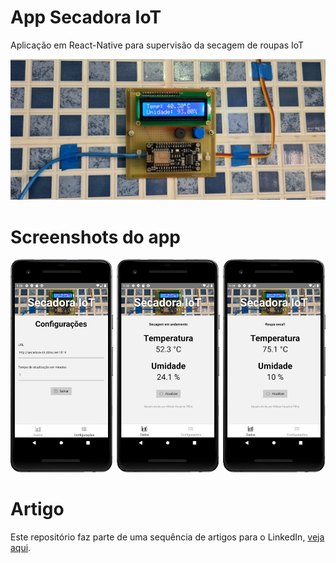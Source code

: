 # App Secadora IoT
Aplicação em React-Native para supervisão da secagem de roupas IoT

![Implementação](https://github.com/wilfaustino/Secadora-Roupas-Iot-NodeMCU/blob/main/docs/capa.jpg?raw=true)

# Screenshots do app
![Implementação](https://github.com/wilfaustino/app-secadora-iot/blob/main/assets/Apps.jpg?raw=true)

# Artigo
Este repositório faz parte de uma sequência de artigos para o LinkedIn, [veja aqui](https://www.linkedin.com/pulse/secadora-de-roupas-iot-parte-i-wilson-faustino-filho).